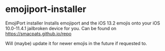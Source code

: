 # emojiport-installer
EmojiPort installer
Installs emojiport and the iOS 13.2 emojis onto your iOS 10.0-11.4.1 jailbroken device for you. Can be found on https://smacpats.github.io/repo

Will (maybe) update it for newer emojis in the future if requested to. 
